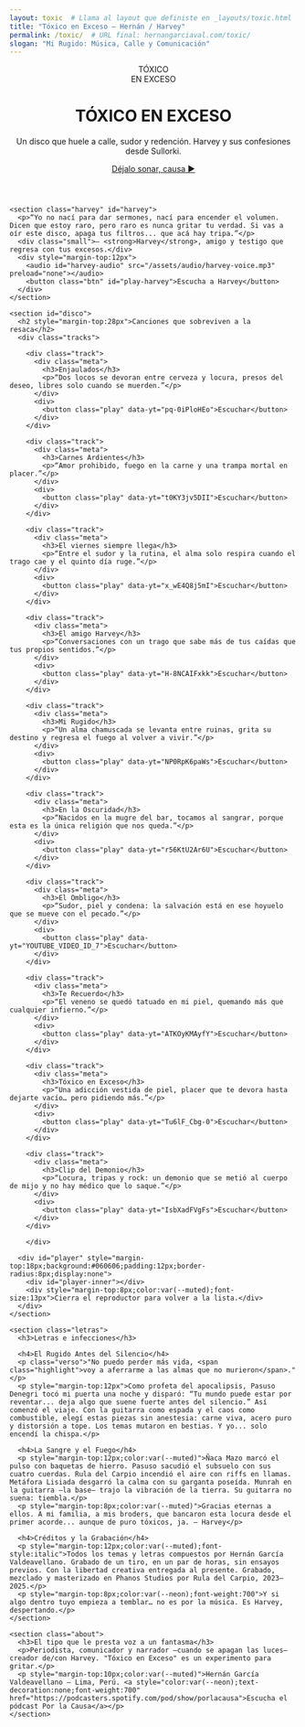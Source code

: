 ```yaml
---
layout: toxic  # Llama al layout que definiste en _layouts/toxic.html
title: "Tóxico en Exceso — Hernán / Harvey"
permalink: /toxic/  # URL final: hernangarciaval.com/toxic/
slogan: "Mi Rugido: Música, Calle y Comunicación"
---
```

<div class="container">
    <header>
      <div class="logo">TÓXICO<br>EN EXCESO</div>
      <div>
        <h1 class="neon">TÓXICO EN EXCESO</h1>
        <p class="lead">Un disco que huele a calle, sudor y redención. Harvey y sus confesiones desde Sullorki.</p>
        <div class="cta">
          <a class="btn" id="btn-hero" href="#disco">Déjalo sonar, causa ▶️</a>
        </div>
      </div>
    </header>

    <section class="harvey" id="harvey">
      <p>“Yo no nací para dar sermones, nací para encender el volumen. Dicen que estoy raro, pero raro es nunca gritar tu verdad. Si vas a oír este disco, apaga tus filtros... que acá hay tripa.”</p>
      <div class="small">— <strong>Harvey</strong>, amigo y testigo que regresa con tus excesos.</div>
      <div style="margin-top:12px">
        <audio id="harvey-audio" src="/assets/audio/harvey-voice.mp3" preload="none"></audio>
        <button class="btn" id="play-harvey">Escucha a Harvey</button>
      </div>
    </section>

    <section id="disco">
      <h2 style="margin-top:28px">Canciones que sobreviven a la resaca</h2>
      <div class="tracks">
        
        <div class="track">
          <div class="meta">
            <h3>Enjaulados</h3>
            <p>“Dos locos se devoran entre cerveza y locura, presos del deseo, libres solo cuando se muerden.”</p>
          </div>
          <div>
            <button class="play" data-yt="pq-0iPloHEo">Escuchar</button>
          </div>
        </div>

        <div class="track">
          <div class="meta">
            <h3>Carnes Ardientes</h3>
            <p>“Amor prohibido, fuego en la carne y una trampa mortal en placer.”</p>
          </div>
          <div>
            <button class="play" data-yt="t0KY3jv5DII">Escuchar</button>
          </div>
        </div>

        <div class="track">
          <div class="meta">
            <h3>El viernes siempre llega</h3>
            <p>“Entre el sudor y la rutina, el alma solo respira cuando el trago cae y el quinto día ruge.”</p>
          </div>
          <div>
            <button class="play" data-yt="x_wE4Q8j5mI">Escuchar</button>
          </div>
        </div>

        <div class="track">
          <div class="meta">
            <h3>El amigo Harvey</h3>
            <p>“Conversaciones con un trago que sabe más de tus caídas que tus propios sentidos.”</p>
          </div>
          <div>
            <button class="play" data-yt="H-8NCAIFxkk">Escuchar</button>
          </div>
        </div>

        <div class="track">
          <div class="meta">
            <h3>Mi Rugido</h3>
            <p>“Un alma chamuscada se levanta entre ruinas, grita su destino y regresa el fuego al volver a vivir.”</p>
          </div>
          <div>
            <button class="play" data-yt="NP0RpK6paWs">Escuchar</button>
          </div>
        </div>

        <div class="track">
          <div class="meta">
            <h3>En la Oscuridad</h3>
            <p>“Nacidos en la mugre del bar, tocamos al sangrar, porque esta es la única religión que nos queda.”</p>
          </div>
          <div>
            <button class="play" data-yt="r56KtU2Ar6U">Escuchar</button>
          </div>
        </div>

        <div class="track">
          <div class="meta">
            <h3>El Ombligo</h3>
            <p>“Sudor, piel y condena: la salvación está en ese hoyuelo que se mueve con el pecado.”</p>
          </div>
          <div>
            <button class="play" data-yt="YOUTUBE_VIDEO_ID_7">Escuchar</button>
          </div>
        </div>
        
        <div class="track">
          <div class="meta">
            <h3>Te Recuerdo</h3>
            <p>“El veneno se quedó tatuado en mi piel, quemando más que cualquier infierno.”</p>
          </div>
          <div>
            <button class="play" data-yt="ATKOyKMAyfY">Escuchar</button>
          </div>
        </div>
        
        <div class="track">
          <div class="meta">
            <h3>Tóxico en Exceso</h3>
            <p>“Una adicción vestida de piel, placer que te devora hasta dejarte vacío… pero pidiendo más.”</p>
          </div>
          <div>
            <button class="play" data-yt="Tu6lF_Cbg-0">Escuchar</button>
          </div>
        </div>
        
        <div class="track">
          <div class="meta">
            <h3>Clip del Demonio</h3>
            <p>“Locura, tripas y rock: un demonio que se metió al cuerpo de mijo y no hay médico que lo saque.”</p>
          </div>
          <div>
            <button class="play" data-yt="IsbXadFVgFs">Escuchar</button>
          </div>
        </div>
        
        </div>

      <div id="player" style="margin-top:18px;background:#060606;padding:12px;border-radius:8px;display:none">
        <div id="player-inner"></div>
        <div style="margin-top:8px;color:var(--muted);font-size:13px">Cierra el reproductor para volver a la lista.</div>
      </div>
    </section>

    <section class="letras">
      <h3>Letras e infecciones</h3>
      
      <h4>El Rugido Antes del Silencio</h4>
      <p class="verso">"No puedo perder más vida, <span class="highlight">voy a aferrarme a las almas que no murieron</span>."</p>
      <p style="margin-top:12px">Como profeta del apocalipsis, Pasuso Denegri tocó mi puerta una noche y disparó: “Tu mundo puede estar por reventar... deja algo que suene fuerte antes del silencio.” Así comenzó el viaje. Con la guitarra como espada y el caos como combustible, elegí estas piezas sin anestesia: carne viva, acero puro y distorsión a tope. Los temas mutaron en bestias. Y yo... solo encendí la chispa.</p>

      <h4>La Sangre y el Fuego</h4>
      <p style="margin-top:12px;color:var(--muted)">Ñaca Mazo marcó el pulso con baquetas de hierro. Pasuso sacudió el subsuelo con sus cuatro cuerdas. Rula del Carpio incendió el aire con riffs en llamas. Metáfora Lisiada desgarró la calma con su garganta poseída. Munrah en la guitarra —la base— trajo la vibración de la tierra. Su guitarra no suena: tiembla.</p>
      <p style="margin-top:8px;color:var(--muted)">Gracias eternas a ellos. A mi familia, a mis broders, que bancaron esta locura desde el primer acorde... aunque de puro tóxicos, ja. — Harvey</p>
      
      <h4>Créditos y la Grabación</h4>
      <p style="margin-top:12px;color:var(--muted);font-style:italic">Todos los temas y letras compuestos por Hernán García Valdeavellano. Grabado de un tiro, en un par de horas, sin ensayos previos. Con la libertad creativa entregada al presente. Grabado, mezclado y masterizado en Phanos Studios por Rula del Carpio, 2023–2025.</p>
      <p style="margin-top:8px;color:var(--neon);font-weight:700">Y si algo dentro tuyo empieza a temblar… no es por la música. Es Harvey, despertando.</p>
    </section>

    <section class="about">
      <h3>El tipo que le presta voz a un fantasma</h3>
      <p>Periodista, comunicador y narrador —cuando se apagan las luces— creador de/con Harvey. "Tóxico en Exceso" es un experimento para gritar.</p>
      <p style="margin-top:10px;color:var(--muted)">Hernán García Valdeavellano — Lima, Perú. <a style="color:var(--neon);text-decoration:none;font-weight:700" href="https://podcasters.spotify.com/pod/show/porlacausa">Escucha el pódcast Por la Causa</a></p>
    </section>
</div>
